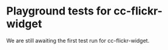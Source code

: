 # Playground tests for cc-flickr-widget
We are still awaiting the first test run for cc-flickr-widget.
